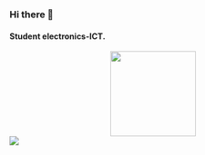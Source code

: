 ### Hi there 👋

#### Student electronics-ICT.



<div id="header" align="center">
  <img src="https://media.giphy.com/media/7NoNw4pMNTvgc/giphy.gif" width="150"/>
</div>

<a href="https://github.com/axelvanherle/github-readme-stats">
  <img align="center" src="https://github-readme-stats.vercel.app/api/top-langs/?username=axelvanherle&layout=compact&theme=architect" />
</a>
